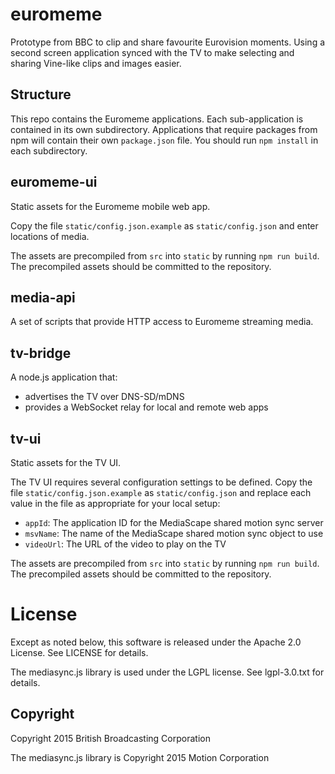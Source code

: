 
# euromeme
Prototype from BBC to clip and share favourite Eurovision moments. Using a second screen application synced with the TV to make selecting and sharing Vine-like clips and images easier.

## Structure

This repo contains the Euromeme applications. Each sub-application is contained in its own subdirectory. Applications that require packages from npm will contain their own `package.json` file. You should run `npm install` in each subdirectory.

## euromeme-ui

Static assets for the Euromeme mobile web app.

Copy the file `static/config.json.example` as `static/config.json` and enter locations of media.

The assets are precompiled from `src` into `static` by running `npm run build`. The precompiled assets should be committed to the repository.

## media-api

A set of scripts that provide HTTP access to Euromeme streaming media.

## tv-bridge

A node.js application that:
- advertises the TV over DNS-SD/mDNS
- provides a WebSocket relay for local and remote web apps

## tv-ui

Static assets for the TV UI.

The TV UI requires several configuration settings to be defined. Copy the file `static/config.json.example` as `static/config.json` and replace each value in the file as appropriate
for your local setup:

* `appId`: The application ID for the MediaScape shared motion sync server
* `msvName`: The name of the MediaScape shared motion sync object to use
* `videoUrl`: The URL of the video to play on the TV

The assets are precompiled from `src` into `static` by running `npm run build`. The precompiled assets should be committed to the repository.

# License

Except as noted below, this software is released under the Apache 2.0 License. See LICENSE for details.

The mediasync.js library is used under the LGPL license. See lgpl-3.0.txt for details.

## Copyright

Copyright 2015 British Broadcasting Corporation

The mediasync.js library is Copyright 2015 Motion Corporation
